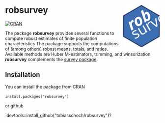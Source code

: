 # robsurvey<img src="inst/varia/logo.svg" align="right" width=120 height=139 alt="" />

<!-- badges: start -->
[![CRAN](https://www.r-pkg.org/badges/version/robsurvey)](https://cran.r-project.org/package=robsurvey)
<!-- badges: end -->


The package **robsurvey** provides several functions to compute robust estimates of finite population characteristics  The package supports the computations of (among others) robust means, totals, and ratios. Available methods are Huber M-estimators, trimming, and winsorization. **robsurvey** complements the [survey package](https://cran.r-project.org/package=survey).


## Installation

You can install the package from CRAN

`install.packages("robsurvey")`

or github

`devtools::install_github("tobiasschoch/robsurvey")?
